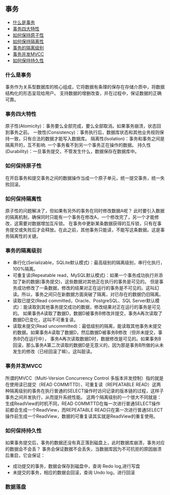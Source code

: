## 事务

* [什么是事务](#什么是事务)
* [事务四大特性](#事务四大特性)
* [如何保持原子性](#如何保持原子性)
* [如何保持隔离性](#如何保持隔离性)
* [事务的隔离级别](#事务的隔离级别)
* [事务并发MVCC](#事务并发MVCC)
* [如何保持持久性](#如何保持持久性)

### 什么是事务

事务作为关系型数据库的核心组成，它将数据有条理的保存在存储介质中，将数据结构化的形态呈现给用户。
支持数据的增删改查，并在过程中，保证数据的正确可靠。

### 事务四大特性

原子性(Atomicity)：事务要么全部完成，要么全部取消。如果事务崩溃，状态回到事务之前。
一致性(Consistency)：事务执行后，数据库状态和其他业务规则保持一致，只有合法的数据才能写入数据库。
隔离性(Isolation)：事务和事务之间是隔离开的，互不影响. 一个事务看不到另一个事务正在操作的数据。
持久性(Durability)：一旦事务提交，不管发生什么，数据保存在数据库中。

### 如何保持原子性

在开启事务和提交事务之间的数据操作当成一个原子单元，统一提交事务，统一失败回滚。

### 如何保持隔离性

原子性的问题解决了，但如果有另外的事务在同时修改数据A呢？
此时要引入数据的隔离机制，确保同时只能有一个事务在修改A，一个修改完了，另一个才能修改，这需要对数据增加互斥锁。
在事务中更新某条数据获得的互斥锁，只有在事务提交或失败后才会释放。在此之前，其他事务只能读，不能写这条数据。这是事务隔离性的关键。

### 事务的隔离级别

- 串行化(Serializable，SQLite默认模式)：最高级别的隔离级别，串行化执行，100%隔离。
- 可重复读(Repeatable read，MySQL默认模式)：如果一个事务成功执行并添加了新的数据(事务提交)，这些数据对其他正在执行的事务是可见的。
但是事务成功修改了一条数据，修改的结果对正在运行的事务是不可见的。这叫幻读。所以，事务之间只在新数据方面突破了隔离，对已存在的数据仍旧隔离。
- 读取已提交(Read committed，Oracle、PostgreSQL、SQL Server默认模式)：能读取到其他事务提交成功的数据，修改结果对正在运行的事务是可见的。
如果事务A读取了数据D，数据D被事务B修改并提交，事务A再次读取了数据D已变化，这叫不可重复读。
- 读取未提交(Read uncommitted)：最低级别的隔离，能读取其他事务未提交的数据。如果事务A读取了数据D，然后数据D被事务B修改（但并未提交，事务B仍在运行中），
事务A再次读取数据D时，数据修改是可见的。如果事务B回滚，那么事务A第二次读取的数据D是无意义的，因为那是事务B所做的从未发生的修改（已经回滚了嘛）。这叫脏读。

### 事务并发MVCC

所谓的MVCC（Multi-Version Concurrency Control 多版本并发控制）指的就是在使用读已提交（READ COMMITTD）、可重复读（REPEATABLE READ）这两种隔离级别的事务在执行普通的SELECT操作时访问记录的版本链的过程，这样子事务之间并发执行，从而提升系统性能。
这两个隔离级别的一个很大不同就是：生成ReadView的时机不同，READ COMMITTD在每一次进行普通SELECT操作前都会生成一个ReadView，而REPEATABLE READ只在第一次进行普通SELECT操作前生成一个ReadView，数据的可重复读其实就是ReadView的重复使用。

### 如何保持持久性

如果事务提交后，事务的数据还没有真正落到磁盘上，此时数据库崩溃，事务对应的数据会不会丢？
事务会保证数据不会丢失，当数据库因为不可抗拒的原因崩溃后重启，它会保证：
- 成功提交的事务，数据会保存到磁盘中，查询 Redo log,进行写盘
- 未提交的事务，相应的数据会回滚，查询 Undo log，进行回滚

### 数据落盘



